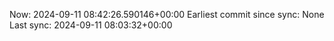 Now: 2024-09-11 08:42:26.590146+00:00 Earliest commit since sync: None Last sync: 2024-09-11 08:03:32+00:00
